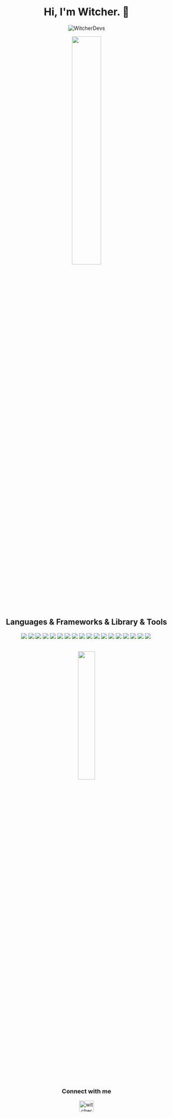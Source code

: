 <h1 align="center">Hi, I'm Witcher. 👋</h1>

<p align="center"> <img src="https://readme-typing-svg.herokuapp.com?size=20&center=true&color=C9D1D9&width=1024&lines=🖥️+I'm+a+backend+developer+with+two+year+of+experience." alt="WitcherDevs"/> </p>

<p align="center"> <img width="40%" src="https://github-readme-stats-git-masterrstaa-rickstaa.vercel.app/api?username=WitcherDevs&theme=tokyonight" /> </p>

<h2 align="center">Languages & Frameworks & Library & Tools</h2>
<div align="center">
  <img src="https://img.shields.io/badge/VSCode-0078D4?style=for-the-badge&logo=visual%20studio%20code&logoColor=white" />
  <img src="https://img.shields.io/badge/SvelteKit-FF3E00?style=for-the-badge&logo=Svelte&logoColor=white" />
  <img src="https://img.shields.io/badge/Vue.js-35495E?style=for-the-badge&logo=vuedotjs&logoColor=4FC08D" />
  <img src="https://img.shields.io/badge/JavaScript-323330?style=for-the-badge&logo=javascript&logoColor=F7DF1E" />
  <img src="https://img.shields.io/badge/TypeScript-007ACC?style=for-the-badge&logo=typescript&logoColor=white" />
  <img src="https://img.shields.io/badge/C%23-239120?style=for-the-badge&logo=c-sharp&logoColor=white" />
  <img src="https://img.shields.io/badge/Python-FFD43B?style=for-the-badge&logo=python&logoColor=blue" />
  <img src="https://img.shields.io/badge/Tailwind_CSS-38B2AC?style=for-the-badge&logo=tailwind-css&logoColor=white" />
  <img src="https://img.shields.io/badge/Node.js-339933?style=for-the-badge&logo=nodedotjs&logoColor=white" />
  <img src="https://img.shields.io/badge/Express.js-000000?style=for-the-badge&logo=express&logoColor=white" />
  <img src="https://img.shields.io/badge/Postman-FF6C37?style=for-the-badge&logo=Postman&logoColor=white" />
  <img src="https://img.shields.io/badge/fastify-202020?style=for-the-badge&logo=fastify&logoColor=white" />
  <img src="https://img.shields.io/badge/MongoDB-4EA94B?style=for-the-badge&logo=mongodb&logoColor=white" />
  <img src="https://img.shields.io/badge/PostgreSQL-316192?style=for-the-badge&logo=postgresql&logoColor=white" />
  <img src="https://img.shields.io/badge/eslint-3A33D1?style=for-the-badge&logo=eslint&logoColor=white" />
  <img src="https://img.shields.io/badge/prettier-1A2C34?style=for-the-badge&logo=prettier&logoColor=F7BA3E" />
  <img src="https://img.shields.io/badge/React-20232A?style=for-the-badge&logo=react&logoColor=61DAFB" />
  <img src="https://img.shields.io/badge/next%20js-000000?style=for-the-badge&logo=nextdotjs&logoColor=white" />
  <img src="" />
</div>
<br>

<p align="center"> <img width="30%" src="https://github-readme-stats.vercel.app/api/top-langs/?username=WitcherDevs&theme=tokyonight" /> </p>

<h3 align="center">Connect with me</h3>
<p align="center">
  <a href="https://discord.gg/users/299955838368612353" target="blank"><img align="center" src="https://raw.githubusercontent.com/rahuldkjain/github-profile-readme-generator/master/src/images/icons/Social/discord.svg" alt="witcher#0001" height="30" width="40" /></a>
</p>

